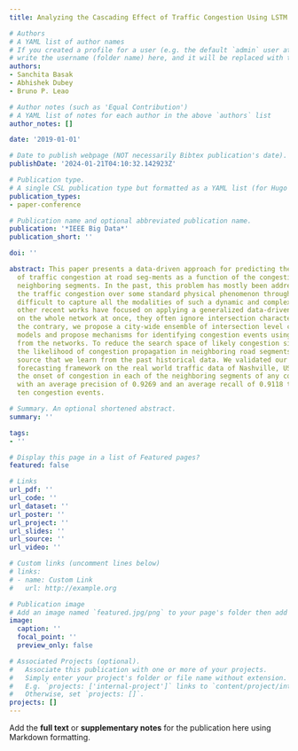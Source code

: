 ```yaml
---
title: Analyzing the Cascading Effect of Traffic Congestion Using LSTM Networks

# Authors
# A YAML list of author names
# If you created a profile for a user (e.g. the default `admin` user at `content/authors/admin/`), 
# write the username (folder name) here, and it will be replaced with their full name and linked to their profile.
authors:
- Sanchita Basak
- Abhishek Dubey
- Bruno P. Leao

# Author notes (such as 'Equal Contribution')
# A YAML list of notes for each author in the above `authors` list
author_notes: []

date: '2019-01-01'

# Date to publish webpage (NOT necessarily Bibtex publication's date).
publishDate: '2024-01-21T04:10:32.142923Z'

# Publication type.
# A single CSL publication type but formatted as a YAML list (for Hugo requirements).
publication_types:
- paper-conference

# Publication name and optional abbreviated publication name.
publication: '*IEEE Big Data*'
publication_short: ''

doi: ''

abstract: This paper presents a data-driven approach for predicting the propagation
  of traffic congestion at road seg-ments as a function of the congestion in their
  neighboring segments. In the past, this problem has mostly been addressed by modelling
  the traffic congestion over some standard physical phenomenon through which it is
  difficult to capture all the modalities of such a dynamic and complex system. While
  other recent works have focused on applying a generalized data-driven technique
  on the whole network at once, they often ignore intersection characteristics. On
  the contrary, we propose a city-wide ensemble of intersection level connected LSTM
  models and propose mechanisms for identifying congestion events using the predictions
  from the networks. To reduce the search space of likely congestion sinks we use
  the likelihood of congestion propagation in neighboring road segments of a congestion
  source that we learn from the past historical data. We validated our congestion
  forecasting framework on the real world traffic data of Nashville, USA and identified
  the onset of congestion in each of the neighboring segments of any congestion source
  with an average precision of 0.9269 and an average recall of 0.9118 tested over
  ten congestion events.

# Summary. An optional shortened abstract.
summary: ''

tags:
- ''

# Display this page in a list of Featured pages?
featured: false

# Links
url_pdf: ''
url_code: ''
url_dataset: ''
url_poster: ''
url_project: ''
url_slides: ''
url_source: ''
url_video: ''

# Custom links (uncomment lines below)
# links:
# - name: Custom Link
#   url: http://example.org

# Publication image
# Add an image named `featured.jpg/png` to your page's folder then add a caption below.
image:
  caption: ''
  focal_point: ''
  preview_only: false

# Associated Projects (optional).
#   Associate this publication with one or more of your projects.
#   Simply enter your project's folder or file name without extension.
#   E.g. `projects: ['internal-project']` links to `content/project/internal-project/index.md`.
#   Otherwise, set `projects: []`.
projects: []
---
```


Add the **full text** or **supplementary notes** for the publication here using Markdown formatting.
